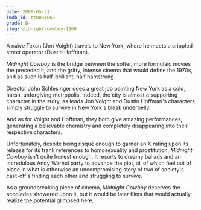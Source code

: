 ```yaml
---
date: 2008-05-31
imdb_id: tt0064665
grade: B-
slug: midnight-cowboy-1969
---
```


A naïve Texan (Jon Voight) travels to New York, where he meets a crippled street operator (Dustin Hoffman).

_Midnight Cowboy_ is the bridge between the softer, more formulaic movies the preceded it, and the gritty, intense cinema that would define the 1970s, and as such is half-brilliant, half hamstrung.

Director John Schlesinger does a great job painting New York as a cold, harsh, unforgiving metropolis. Indeed, the city is almost a supporting character in the story, as leads Jon Voight and Dustin Hoffman's characters simply struggle to survive in New York's bleak underbelly.

And as for Voight and Hoffman, they both give amazing performances, generating a believable chemistry and completely disappearing into their respective characters.

Unfortunately, despite being risqué enough to garner an X rating upon its release for its frank references to homosexuality and prostitution, _Midnight Cowboy_ isn't quite honest enough. It resorts to dreamy ballads and an incredulous Andy Warhol party to advance the plot, all of which feel out of place in what is otherwise an uncompromising story of two of society's cast-off's finding each other and struggling to survive.

As a groundbreaking piece of cinema, _Midnight Cowboy_ deserves the accolades showered upon it, but it would be later films that would actually realize the potential glimpsed here.
